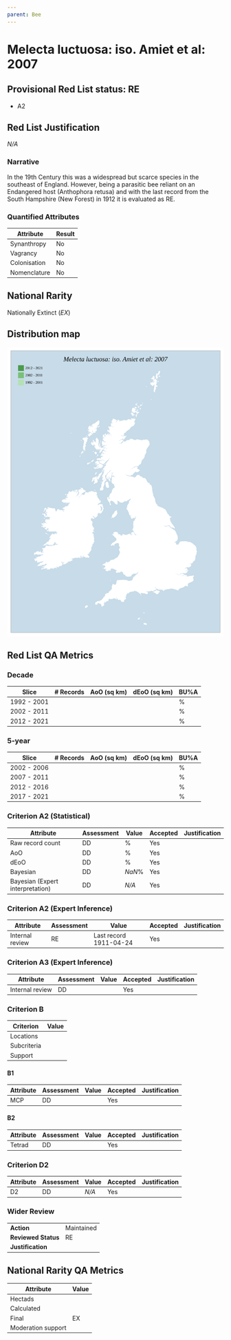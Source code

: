 ```yaml
---
parent: Bee
---
```


# Melecta luctuosa: iso. Amiet et al: 2007

## Provisional Red List status: RE
- A2

## Red List Justification
*N/A*

### Narrative
In the 19th Century this was a widespread but scarce species in the southeast of England. However, being a parasitic bee reliant on an Endangered host (Anthophora retusa) and with the last record from the South Hampshire (New Forest) in 1912 it is evaluated as RE.



### Quantified Attributes
|Attribute|Result|
|---|---|
|Synanthropy|No|
|Vagrancy|No|
|Colonisation|No|
|Nomenclature|No|


## National Rarity
Nationally Extinct (*EX*)



## Distribution map
![](../map/651.svg)

## Red List QA Metrics
### Decade
| Slice | # Records | AoO (sq km) | dEoO (sq km) |BU%A |
|---|---|---|---|---|
|1992 - 2001||||%|
|2002 - 2011||||%|
|2012 - 2021||||%|

### 5-year
| Slice | # Records | AoO (sq km) | dEoO (sq km) |BU%A |
|---|---|---|---|---|
|2002 - 2006||||%|
|2007 - 2011||||%|
|2012 - 2016||||%|
|2017 - 2021||||%|

### Criterion A2 (Statistical)
|Attribute|Assessment|Value|Accepted|Justification
|---|---|---|---|---|
|Raw record count|DD|%|Yes||
|AoO|DD|%|Yes||
|dEoO|DD|%|Yes||
|Bayesian|DD|*NaN*%|Yes||
|Bayesian (Expert interpretation)|DD|*N/A*|Yes||

### Criterion A2 (Expert Inference)
|Attribute|Assessment|Value|Accepted|Justification
|---|---|---|---|---|
|Internal review|RE|Last record 1911-04-24|Yes||

### Criterion A3 (Expert Inference)
|Attribute|Assessment|Value|Accepted|Justification
|---|---|---|---|---|
|Internal review|DD||Yes||

### Criterion B
|Criterion| Value|
|---|---|
|Locations||
|Subcriteria||
|Support||

#### B1
|Attribute|Assessment|Value|Accepted|Justification
|---|---|---|---|---|
|MCP|DD||Yes||

#### B2
|Attribute|Assessment|Value|Accepted|Justification
|---|---|---|---|---|
|Tetrad|DD||Yes||

### Criterion D2
|Attribute|Assessment|Value|Accepted|Justification
|---|---|---|---|---|
|D2|DD|*N/A*|Yes||

### Wider Review
|  |  |
|---|---|
|**Action**|Maintained|
|**Reviewed Status**|RE|
|**Justification**||

## National Rarity QA Metrics
|Attribute|Value|
|---|---|
|Hectads||
|Calculated||
|Final|EX|
|Moderation support||

